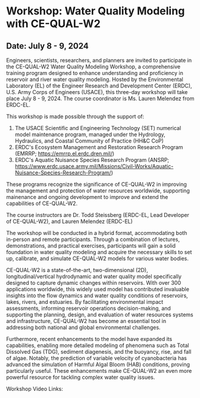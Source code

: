 # Workshop: Water Quality Modeling with CE-QUAL-W2

## Date: July 8 - 9, 2024

Engineers, scientists, researchers, and planners are invited to participate in the CE-QUAL-W2 Water Quality Modeling Workshop, a comprehensive training program designed to enhance understanding and proficiency in reservoir and river water quality modeling. Hosted by the Environmental Laboratory (EL) of the Engineer Research and Development Center (ERDC), U.S. Army Corps of Engineers (USACE), this three-day workshop will take place July 8 - 9, 2024. The course coordinator is Ms. Lauren Melendez from ERDC-EL.

This workshop is made possible through the support of:

1. The USACE Scientific and Engineering Technology (SET) numerical model maintenance program, managed under the Hydrology, Hydraulics, and Coastal Community of Practice (HH&C CoP)
2. ERDC's Ecosystem Management and Restoration Research Program (EMRRP; https://emrrp.el.erdc.dren.mil/)
3. ERDC's Aquatic Nuisance Species Research Program (ANSRP; https://www.erdc.usace.army.mil/Missions/Civil-Works/Aquatic-Nuisance-Species-Research-Program/)

These programs recognize the significance of CE-QUAL-W2 in improving the management and protection of water resources worldwide, supporting mainenance and ongoing development to improve and extend the capabilities of CE-QUAL-W2.

The course instructors are Dr. Todd Steissberg (ERDC-EL, Lead Developer of CE-QUAL-W2), and Lauren Melendez (ERDC-EL)

The workshop will be conducted in a hybrid format, accommodating both in-person and remote participants. Through a combination of lectures, demonstrations, and practical exercises, participants will gain a solid foundation in water quality modeling and acquire the necessary skills to set up, calibrate, and simulate CE-QUAL-W2 models for various water bodies.

CE-QUAL-W2 is a state-of-the-art, two-dimensional (2D), longitudinal/vertical hydrodynamic and water quality model specifically designed to capture dynamic changes within reservoirs. With over 300 applications worldwide, this widely used model has contributed invaluable insights into the flow dynamics and water quality conditions of reservoirs, lakes, rivers, and estuaries. By facilitating environmental impact assessments, informing reservoir operations decision-making, and supporting the planning, design, and evaluation of water resources systems and infrastructure, CE-QUAL-W2 has become an essential tool in addressing both national and global environmental challenges.

Furthermore, recent enhancements to the model have expanded its capabilities, enabling more detailed modeling of phenomena such as Total Dissolved Gas (TDG), sediment diagenesis, and the buoyancy, rise, and fall of algae. Notably, the prediction of variable velocity of cyanobacteria has advanced the simulation of Harmful Algal Bloom (HAB) conditions, proving particularly useful. These enhancements make CE-QUAL-W2 an even more powerful resource for tackling complex water quality issues.

Workshop Video Links:


